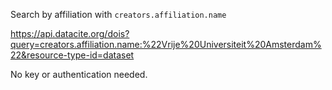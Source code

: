 Search by affiliation with `creators.affiliation.name`

https://api.datacite.org/dois?query=creators.affiliation.name:%22Vrije%20Universiteit%20Amsterdam%22&resource-type-id=dataset

No key or authentication needed.
